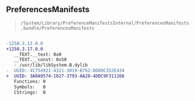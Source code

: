 ## PreferencesManifests

> `/System/Library/PreferenceManifestsInternal/PreferencesManifests.bundle/PreferencesManifests`

```diff

-1250.3.13.0.0
+1250.3.17.0.0
   __TEXT.__text: 0x0
   __TEXT.__const: 0x50
   - /usr/lib/libSystem.B.dylib
-  UUID: 4C754921-4321-3019-B762-DD80C352E434
+  UUID: 3A0A9574-1627-3793-AA20-4DDC9F311266
   Functions: 0
   Symbols:   0
   CStrings:  0

```
